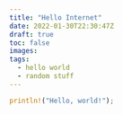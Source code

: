 ```yaml
---
title: "Hello Internet"
date: 2022-01-30T22:30:47Z
draft: true
toc: false
images:
tags:
  - hello world
  - random stuff
---
```



```rust
println!("Hello, world!");
```


